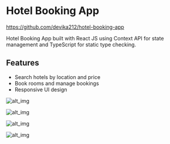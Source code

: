 # Hotel Booking App

https://github.com/devika212/hotel-booking-app

Hotel Booking App built with React JS using Context API for state management and TypeScript for static type checking.


## Features
- Search hotels by location and price
- Book rooms and manage bookings
- Responsive UI design


![alt_img](https://i.imgur.com/LFNqVsM.png)

![alt_img](https://i.imgur.com/U3ccqc6.png)

![alt_img](https://i.imgur.com/RjO5oZl.png)

![alt_img](https://i.imgur.com/xA2sIX7.png)


